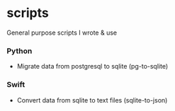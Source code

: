 # scripts

General purpose scripts I wrote & use

### Python
- Migrate data from postgresql to sqlite (pg-to-sqlite)

### Swift
- Convert data from sqlite to text files (sqlite-to-json)
